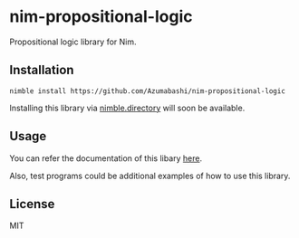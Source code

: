 # nim-propositional-logic
Propositional logic library for Nim.

## Installation
```
nimble install https://github.com/Azumabashi/nim-propositional-logic
```

Installing this library via [nimble.directory](https://nimble.directory) will soon be available.

## Usage
You can refer the documentation of this libary [here](https://azumabashi.github.io/nim-propositional-logic/propositionalLogic.html).

Also, test programs could be additional examples of how to use this library.

## License
MIT